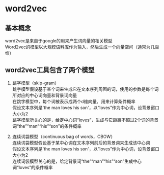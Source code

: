 # word2vec

## 基本概念
word2vec是来自于google的用来产生词向量的相关模型  
Word2vec的模型以大规模语料库作为输入，然后生成一个向量空间（通常为几百维）  

## word2vec工具包含了两个模型
1. 跳字模型（skip-gram）  
跳字模型假设基于某个词来生成它在文本序列周围的词，使用的参数是每个词所对应的中心词向量和背景词向量  
在跳字模型中，每个词被表示成两个d维向量，用来计算条件概率  
假设文本序列是'the man loves his son'，以“loves”作为中心词，设背景窗口大小为2  
跳字模型所关心的是，给定中心词“loves”，生成与它距离不超过2个词的背景词“the”“man”“his”“son”的条件概率  

2. 连续词袋模型（continuous bag of words，CBOW）  
连续词袋模型假设基于某中心词在文本序列前后的背景词来生成该中心词  
假设文本序列是'the man loves his son'，以“loves”作为中心词，设背景窗口大小为2  
连续词袋模型关心的是，给定背景词“the”“man”“his”“son”生成中心词“loves”的条件概率  
